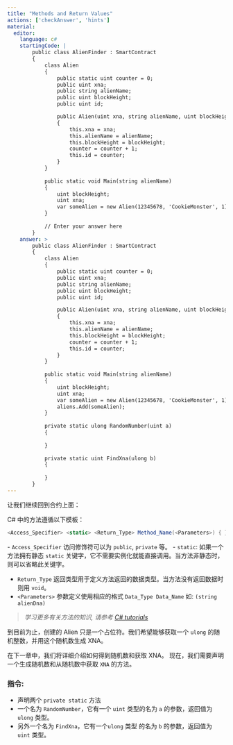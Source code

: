 ```yaml
---
title: "Methods and Return Values"
actions: ['checkAnswer', 'hints']
material: 
  editor:
    language: c#
    startingCode: |
        public class AlienFinder : SmartContract
        {
            class Alien
            {
                public static uint counter = 0; 
                public uint xna;
                public string alienName;
                public uint blockHeight;
                public uint id; 

                public Alien(uint xna, string alienName, uint blockHeight) 
                {
                    this.xna = xna; 
                    this.alienName = alienName;
                    this.blockHeight = blockHeight;
                    counter = counter + 1;
                    this.id = counter; 
                }
            }
                        
            public static void Main(string alienName)
            {
                uint blockHeight;
                uint xna; 
                var someAlien = new Alien(12345678, 'CookieMonster', 1);
            }
            
            // Enter your answer here
        }
    answer: > 
        public class AlienFinder : SmartContract
        {
            class Alien
            {
                public static uint counter = 0; 
                public uint xna;
                public string alienName;
                public uint blockHeight;
                public uint id; 

                public Alien(uint xna, string alienName, uint blockHeight) 
                {
                    this.xna = xna; 
                    this.alienName = alienName;
                    this.blockHeight = blockHeight;
                    counter = counter + 1;
                    this.id = counter; 
                }
            }
                        
            public static void Main(string alienName)
            {
                uint blockHeight;
                uint xna; 
                var someAlien = new Alien(12345678, 'CookieMonster', 1);
                aliens.Add(someAlien);
            }
            
            private static ulong RandomNumber(uint a)
            {
            
            }
            
            private static uint FindXna(ulong b)
            {
            
            }
        }
---
```


让我们继续回到合约上面：

C# 中的方法遵循以下模板：

```c#
<Access_Specifier> <static> <Return_Type> Method_Name(<Parameters>) { }
```

- `Access_Specifier` 访问修饰符可以为 `public`, `private` 等。
- `static`: 如果一个方法拥有静态 `static` 关键字，它不需要实例化就能直接调用。当方法非静态时，则可以省略此关键字。
- `Return_Type` 返回类型用于定义方法返回的数据类型。当方法没有返回数据时则用 `void`。
- `<Parameters>` 参数定义使用相应的格式 `Data_Type Data_Name` 如: `(string alienDna)`

> *学习更多有关方法的知识, 请参考 [C# tutorials](https://www.tutlane.com/tutorial/csharp/csharp-methods-functions-with-examples)*

到目前为止，创建的 Alien 只是一个占位符。我们希望能够获取一个 `ulong` 的随机整数，并用这个随机数生成 XNA。

在下一章中，我们将详细介绍如何得到随机数和获取 XNA。 现在，我们需要声明一个生成随机数和从随机数中获取 `XNA` 的方法。

### 指令: 

- 声明两个 `private static` 方法
- 一个名为 `RandomNumber`，它有一个 `uint` 类型的名为 `a` 的参数，返回值为 `ulong` 类型。
- 另外一个名为 `FindXna`，它有一个`ulong` 类型 的名为 `b` 的参数，返回值为 `uint` 类型。
